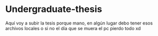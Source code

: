 # Undergraduate-thesis
Aquí voy a subir la tesis porque mano, en algún lugar debo tener esos archivos locales o si no el día que se muera el pc pierdo todo xd
